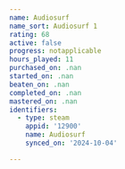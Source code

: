 ```yaml
---
name: Audiosurf
name_sort: Audiosurf 1
rating: 68
active: false
progress: notapplicable
hours_played: 11
purchased_on: .nan
started_on: .nan
beaten_on: .nan
completed_on: .nan
mastered_on: .nan
identifiers:
  - type: steam
    appid: '12900'
    name: Audiosurf
    synced_on: '2024-10-04'

---
```


